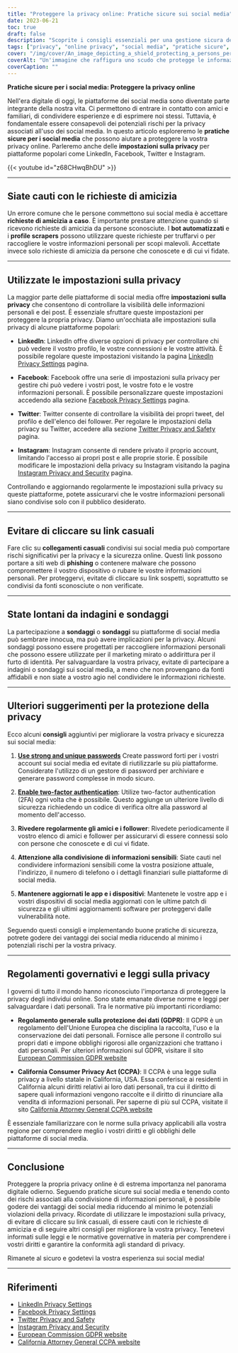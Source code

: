 ```yaml
---
title: "Proteggere la privacy online: Pratiche sicure sui social media"
date: 2023-06-21
toc: true
draft: false
description: "Scoprite i consigli essenziali per una gestione sicura dei social media per proteggere la vostra privacy online e imparate a conoscere le impostazioni sulla privacy di piattaforme popolari come LinkedIn, Facebook, Twitter e Instagram."
tags: ["privacy", "online privacy", "social media", "pratiche sicure", "impostazioni sulla privacy", "LinkedIn", "Facebook", "Twitter", "Instagram", "richieste di amicizia", "link casuali", "sondaggi", "regolamenti governativi", "GDPR", "CCPA", "sicurezza informatica", "protezione dei dati", "dati personali", "violazione della privacy", "sicurezza digitale", "rischi per la privacy", "leggi sulla privacy", "norme sulla privacy", "data privacy", "sicurezza online", "protezione della privacy", "privacy sui social media", "Consigli per la privacy", "pratiche di privacy online", "protezione delle informazioni personali"]
cover: "/img/cover/An_image_depicting_a_shield_protecting_a_persons_personal.png"
coverAlt: "Un'immagine che raffigura uno scudo che protegge le informazioni personali di una persona mentre utilizza le piattaforme di social media."
coverCaption: ""
---
```


**Pratiche sicure per i social media: Proteggere la privacy online**

Nell'era digitale di oggi, le piattaforme dei social media sono diventate parte integrante della nostra vita. Ci permettono di entrare in contatto con amici e familiari, di condividere esperienze e di esprimere noi stessi. Tuttavia, è fondamentale essere consapevoli dei potenziali rischi per la privacy associati all'uso dei social media. In questo articolo esploreremo le **pratiche sicure per i social media** che possono aiutare a proteggere la vostra privacy online. Parleremo anche delle **impostazioni sulla privacy** per piattaforme popolari come LinkedIn, Facebook, Twitter e Instagram.

{{< youtube id="z68CHwqBhDU" >}}

______

## Siate cauti con le richieste di amicizia

Un errore comune che le persone commettono sui social media è accettare **richieste di amicizia a caso**. È importante prestare attenzione quando si ricevono richieste di amicizia da persone sconosciute. I **bot automatizzati** e i **profile scrapers** possono utilizzare queste richieste per truffarvi o per raccogliere le vostre informazioni personali per scopi malevoli. Accettate invece solo richieste di amicizia da persone che conoscete e di cui vi fidate.

______

## Utilizzate le impostazioni sulla privacy

La maggior parte delle piattaforme di social media offre **impostazioni sulla privacy** che consentono di controllare la visibilità delle informazioni personali e dei post. È essenziale sfruttare queste impostazioni per proteggere la propria privacy. Diamo un'occhiata alle impostazioni sulla privacy di alcune piattaforme popolari:

- **LinkedIn**: LinkedIn offre diverse opzioni di privacy per controllare chi può vedere il vostro profilo, le vostre connessioni e le vostre attività. È possibile regolare queste impostazioni visitando la pagina [LinkedIn Privacy Settings](https://www.linkedin.com/psettings/privacy) pagina.

- **Facebook**: Facebook offre una serie di impostazioni sulla privacy per gestire chi può vedere i vostri post, le vostre foto e le vostre informazioni personali. È possibile personalizzare queste impostazioni accedendo alla sezione [Facebook Privacy Settings](https://www.facebook.com/settings?tab=privacy) pagina.

- **Twitter**: Twitter consente di controllare la visibilità dei propri tweet, del profilo e dell'elenco dei follower. Per regolare le impostazioni della privacy su Twitter, accedere alla sezione [Twitter Privacy and Safety](https://twitter.com/settings/privacy) pagina.

- **Instagram**: Instagram consente di rendere privato il proprio account, limitando l'accesso ai propri post e alle proprie storie. È possibile modificare le impostazioni della privacy su Instagram visitando la pagina [Instagram Privacy and Security](https://www.instagram.com/accounts/privacy_and_security/) pagina.

Controllando e aggiornando regolarmente le impostazioni sulla privacy su queste piattaforme, potete assicurarvi che le vostre informazioni personali siano condivise solo con il pubblico desiderato.

______

## Evitare di cliccare su link casuali

Fare clic su **collegamenti casuali** condivisi sui social media può comportare rischi significativi per la privacy e la sicurezza online. Questi link possono portare a siti web di **phishing** o contenere malware che possono compromettere il vostro dispositivo o rubare le vostre informazioni personali. Per proteggervi, evitate di cliccare su link sospetti, soprattutto se condivisi da fonti sconosciute o non verificate.

______

## State lontani da indagini e sondaggi

La partecipazione a **sondaggi** o **sondaggi** su piattaforme di social media può sembrare innocua, ma può avere implicazioni per la privacy. Alcuni sondaggi possono essere progettati per raccogliere informazioni personali che possono essere utilizzate per il marketing mirato o addirittura per il furto di identità. Per salvaguardare la vostra privacy, evitate di partecipare a indagini o sondaggi sui social media, a meno che non provengano da fonti affidabili e non siate a vostro agio nel condividere le informazioni richieste.

______

## Ulteriori suggerimenti per la protezione della privacy

Ecco alcuni **consigli** aggiuntivi per migliorare la vostra privacy e sicurezza sui social media:

1. [**Use strong and unique passwords**](https://simeononsecurity.com/articles/how-to-create-strong-passwords/) Create password forti per i vostri account sui social media ed evitate di riutilizzarle su più piattaforme. Considerate l'utilizzo di un gestore di password per archiviare e generare password complesse in modo sicuro.

2. [**Enable two-factor authentication**](https://simeononsecurity.com/articles/what-are-the-diferent-kinds-of-factors-in-mfa/): Utilize two-factor authentication (2FA) ogni volta che è possibile. Questo aggiunge un ulteriore livello di sicurezza richiedendo un codice di verifica oltre alla password al momento dell'accesso.

3. **Rivedere regolarmente gli amici e i follower**: Rivedete periodicamente il vostro elenco di amici e follower per assicurarvi di essere connessi solo con persone che conoscete e di cui vi fidate.

4. **Attenzione alla condivisione di informazioni sensibili**: Siate cauti nel condividere informazioni sensibili come la vostra posizione attuale, l'indirizzo, il numero di telefono o i dettagli finanziari sulle piattaforme di social media.

5. **Mantenere aggiornati le app e i dispositivi**: Mantenete le vostre app e i vostri dispositivi di social media aggiornati con le ultime patch di sicurezza e gli ultimi aggiornamenti software per proteggervi dalle vulnerabilità note.

Seguendo questi consigli e implementando buone pratiche di sicurezza, potrete godere dei vantaggi dei social media riducendo al minimo i potenziali rischi per la vostra privacy.

______

## Regolamenti governativi e leggi sulla privacy

I governi di tutto il mondo hanno riconosciuto l'importanza di proteggere la privacy degli individui online. Sono state emanate diverse norme e leggi per salvaguardare i dati personali. Tra le normative più importanti ricordiamo:

- **Regolamento generale sulla protezione dei dati (GDPR)**: Il GDPR è un regolamento dell'Unione Europea che disciplina la raccolta, l'uso e la conservazione dei dati personali. Fornisce alle persone il controllo sui propri dati e impone obblighi rigorosi alle organizzazioni che trattano i dati personali. Per ulteriori informazioni sul GDPR, visitare il sito [European Commission GDPR website](https://ec.europa.eu/info/law/law-topic/data-protection_en)

- **California Consumer Privacy Act (CCPA)**: Il CCPA è una legge sulla privacy a livello statale in California, USA. Essa conferisce ai residenti in California alcuni diritti relativi ai loro dati personali, tra cui il diritto di sapere quali informazioni vengono raccolte e il diritto di rinunciare alla vendita di informazioni personali. Per saperne di più sul CCPA, visitate il sito [California Attorney General CCPA website](https://oag.ca.gov/privacy/ccpa)

È essenziale familiarizzare con le norme sulla privacy applicabili alla vostra regione per comprendere meglio i vostri diritti e gli obblighi delle piattaforme di social media.

______

## Conclusione

Proteggere la propria privacy online è di estrema importanza nel panorama digitale odierno. Seguendo pratiche sicure sui social media e tenendo conto dei rischi associati alla condivisione di informazioni personali, è possibile godere dei vantaggi dei social media riducendo al minimo le potenziali violazioni della privacy. Ricordate di utilizzare le impostazioni sulla privacy, di evitare di cliccare su link casuali, di essere cauti con le richieste di amicizia e di seguire altri consigli per migliorare la vostra privacy. Tenetevi informati sulle leggi e le normative governative in materia per comprendere i vostri diritti e garantire la conformità agli standard di privacy.

Rimanete al sicuro e godetevi la vostra esperienza sui social media!

______

## Riferimenti

- [LinkedIn Privacy Settings](https://www.linkedin.com/psettings/privacy)
- [Facebook Privacy Settings](https://www.facebook.com/settings?tab=privacy)
- [Twitter Privacy and Safety](https://twitter.com/settings/privacy)
- [Instagram Privacy and Security](https://www.instagram.com/accounts/privacy_and_security/)
- [European Commission GDPR website](https://ec.europa.eu/info/law/law-topic/data-protection_en)
- [California Attorney General CCPA website](https://oag.ca.gov/privacy/ccpa)
